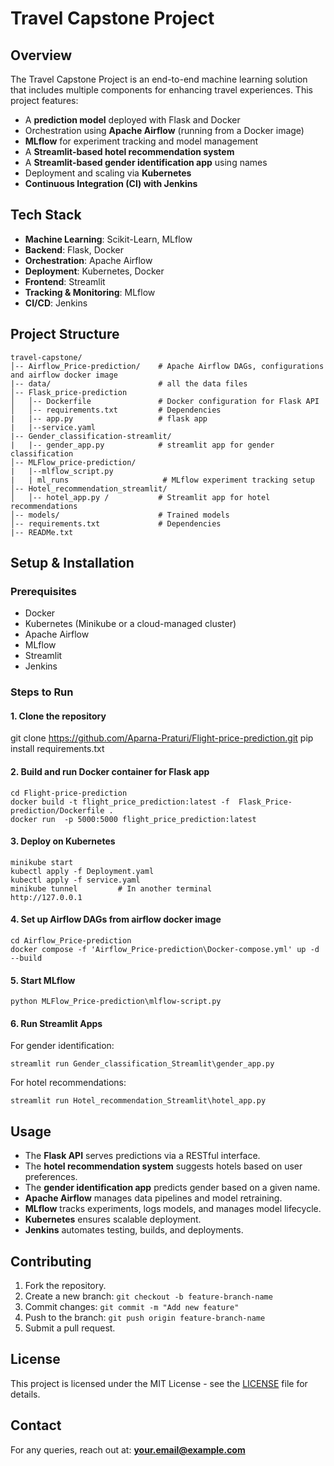 # Travel Capstone Project

## Overview
The Travel Capstone Project is an end-to-end machine learning solution that includes multiple components for enhancing travel experiences. This project features:

- A **prediction model** deployed with Flask and Docker
- Orchestration using **Apache Airflow** (running from a Docker image)
- **MLflow** for experiment tracking and model management
- A **Streamlit-based hotel recommendation system**
- A **Streamlit-based gender identification app** using names
- Deployment and scaling via **Kubernetes**
- **Continuous Integration (CI) with Jenkins**

## Tech Stack
- **Machine Learning**: Scikit-Learn, MLflow
- **Backend**: Flask, Docker
- **Orchestration**: Apache Airflow
- **Deployment**: Kubernetes, Docker
- **Frontend**: Streamlit
- **Tracking & Monitoring**: MLflow
- **CI/CD**: Jenkins

## Project Structure
```
travel-capstone/
│-- Airflow_Price-prediction/    # Apache Airflow DAGs, configurations and airflow docker image 
|-- data/                        # all the data files            
│-- Flask_price-prediction
│   │-- Dockerfile               # Docker configuration for Flask API
│   │-- requirements.txt         # Dependencies
|   |-- app.py                   # flask app
|   |--service.yaml
|-- Gender_classification-streamlit/
|   |-- gender_app.py            # streamlit app for gender classification
│-- MLFlow_price-prediction/
|   |--mlflow_script.py
|   | ml_runs                     # MLflow experiment tracking setup
│-- Hotel_recommendation_streamlit/
│   │-- hotel_app.py /           # Streamlit app for hotel recommendations
│-- models/                      # Trained models             
│-- requirements.txt             # Dependencies
|-- READMe.txt
```

## Setup & Installation

### Prerequisites
- Docker
- Kubernetes (Minikube or a cloud-managed cluster)
- Apache Airflow
- MLflow
- Streamlit
- Jenkins

### Steps to Run



#### 1. Clone the repository

git clone https://github.com/Aparna-Praturi/Flight-price-prediction.git
pip install requirements.txt


#### 2. Build and run Docker container for Flask app

```
cd Flight-price-prediction
docker build -t flight_price_prediction:latest -f  Flask_Price-prediction/Dockerfile .      
docker run  -p 5000:5000 flight_price_prediction:latest

```

#### 3. Deploy on Kubernetes

```
minikube start   
kubectl apply -f Deployment.yaml
kubectl apply -f service.yaml
minikube tunnel         # In another terminal
http://127.0.0.1

```

#### 4. Set up Airflow DAGs from airflow docker image
```
cd Airflow_Price-prediction
docker compose -f 'Airflow_Price-prediction\Docker-compose.yml' up -d --build 
```
#### 5. Start MLflow 
```
python MLFlow_Price-prediction\mlflow-script.py    
```
#### 6. Run Streamlit Apps

For gender identification:
```
streamlit run Gender_classification_Streamlit\gender_app.py
```
For hotel recommendations:
```
streamlit run Hotel_recommendation_Streamlit\hotel_app.py  
```



## Usage
- The **Flask API** serves predictions via a RESTful interface.
- The **hotel recommendation system** suggests hotels based on user preferences.
- The **gender identification app** predicts gender based on a given name.
- **Apache Airflow** manages data pipelines and model retraining.
- **MLflow** tracks experiments, logs models, and manages model lifecycle.
- **Kubernetes** ensures scalable deployment.
- **Jenkins** automates testing, builds, and deployments.

## Contributing
1. Fork the repository.
2. Create a new branch: `git checkout -b feature-branch-name`
3. Commit changes: `git commit -m "Add new feature"`
4. Push to the branch: `git push origin feature-branch-name`
5. Submit a pull request.

## License
This project is licensed under the MIT License - see the [LICENSE](LICENSE) file for details.

## Contact
For any queries, reach out at: **your.email@example.com**



